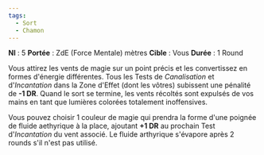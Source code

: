 ```yaml
---
tags:
  - Sort
  - Chamon
---
```

**NI** : 5
**Portée** : ZdE (Force Mentale) mètres
**Cible** : Vous
**Durée** : 1 Round

Vous attirez les vents de magie sur un point précis et les convertissez en formes d'énergie différentes. Tous les Tests de *Canalisation* et d'*Incantation* dans la Zone d'Effet (dont les vôtres) subissent une pénalité de **-1 DR**. Quand le sort se termine, les vents récoltés sont expulsés de vos mains en tant que lumières colorées totalement inoffensives.

Vous pouvez choisir 1 couleur de magie qui prendra la forme d'une poignée de fluide aethyrique à la place, ajoutant **+1 DR** au prochain Test d'*Incantation* du vent associé. Le fluide arthyrique s'évapore après 2 rounds s'il n'est pas utilisé.
